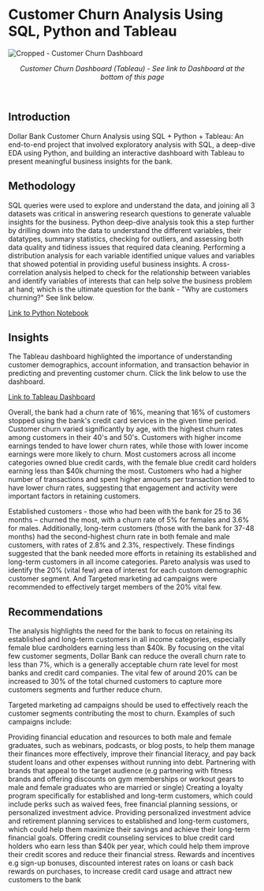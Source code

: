 # Customer Churn Analysis Using SQL, Python and Tableau

![Cropped - Customer Churn Dashboard](https://user-images.githubusercontent.com/24312721/224085369-e520eb0f-3e8e-4168-9993-53af01f0ea90.png)

<p align="center">
<em> Customer Churn Dashboard (Tableau) - See link to Dashboard at the bottom of this page </em> 
  </p>
  
  <br>
 
## Introduction 
Dollar Bank Customer Churn Analysis using SQL + Python + Tableau:  An end-to-end project that involved exploratory analysis with SQL, a deep-dive EDA using Python, and building an interactive dashboard with Tableau to present meaningful business insights for the bank. 

## Methodology
SQL queries were used to explore and understand the data, and joining all 3 datasets was critical in answering research questions to generate valuable insights for the business. Python deep-dive analysis took this a step further by drilling down into the data to understand the different variables, their datatypes, summary statistics, checking for outliers, and assessing both data quality and tidiness issues that required data cleaning. Performing a distribution analysis for each variable identified unique values and variables that showed potential in providing useful business insights. A cross-correlation analysis helped to check for the relationship between variables and identify variables of interests that can help solve the business problem at hand; which is the ultimate question for the bank - "Why are customers churning?" See link below.

[Link to Python Notebook](https://nbviewer/github/<nsikan-udoma>/<Supporting%20Files/notebook.ipynb>)

## Insights
The Tableau dashboard highlighted the importance of understanding customer demographics, account information, and transaction behavior in predicting and preventing customer churn. Click the link below to use the dashboard.

[Link to Tableau Dashboard](https://public.tableau.com/app/profile/nsikan.udoma/viz/DollarBankCustomerChurnDashboard/CustomerChurnDashboard)

Overall, the bank had a churn rate of 16%, meaning that 16% of customers stopped using the bank's credit card services in the given time period. Customer churn varied significantly by age, with the highest churn rates among customers in their 40's and 50's.
Customers with higher income earnings tended to have lower churn rates, while those with lower income earnings were more likely to churn. Most customers across all income categories owned blue credit cards, with the female blue credit card holders earning less than $40k churning the most. Customers who had a higher number of transactions and spent higher amounts per transaction tended to have lower churn rates, suggesting that engagement and activity were important factors in retaining customers.

Established customers - those who had been with the bank for 25 to 36 months – churned the most, with a churn rate of 5% for females and 3.6% for males. Additionally, long-term customers (those with the bank for 37-48 months) had the second-highest churn rate in both female and male customers, with rates of 2.8% and 2.3%, respectively. These findings suggested that the bank needed more efforts in retaining its established and long-term customers in all income categories. Pareto analysis was used to identify the 20% (vital few) area of interest for each custom demographic customer segment. And Targeted marketing ad campaigns were recommended to effectively target members of the 20% vital few. 

## Recommendations
The analysis highlights the need for the bank to focus on retaining its established and long-term customers in all income categories, especially female blue cardholders earning less than $40k. By focusing on the vital few customer segments, Dollar Bank can reduce the overall churn rate to less than 7%, which is a generally acceptable churn rate level for most banks and credit card companies. The vital few of around 20% can be increased to 30% of the total churned customers to capture more customers segments and further reduce churn.

Targeted marketing ad campaigns should be used to effectively reach the customer segments contributing the most to churn. Examples of such campaigns include:

Providing financial education and resources to both male and female graduates, such as webinars, podcasts, or blog posts, to help them manage their finances more effectively, improve their financial literacy, and pay back student loans and other expenses without running into debt.
Partnering with brands that appeal to the target audience (e.g partnering with fitness brands and offering discounts on gym memberships or workout gears to male and female graduates who are married or single)
Creating a loyalty program specifically for established and long-term customers, which could include perks such as waived fees, free financial planning sessions, or personalized investment advice.
Providing personalized investment advice and retirement planning services to established and long-term customers, which could help them maximize their savings and achieve their long-term financial goals.
Offering credit counseling services to blue credit card holders who earn less than $40k per year, which could help them improve their credit scores and reduce their financial stress.
Rewards and incentives e.g sign-up bonuses, discounted interest rates on loans or cash back rewards on purchases, to increase credit card usage and attract new customers to the bank
